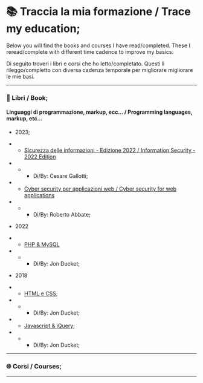 # :books: Traccia la mia formazione / Trace my education;

Below you will find the books and courses I have read/completed. These I reread/complete with different time cadence to improve my basics.

Di seguito troveri i libri e corsi che ho letto/completato. Questi li rileggo/completto con diversa cadenza temporale per migliorare migliorare le mie basi.

***

### :book: Libri / Book;

#### Linguaggi di programmazione, markup, ecc...  / Programming languages, markup, etc...

- 2023;

- - [Sicurezza delle informazioni - Edizione 2022 / Information Security - 2022 Edition](https://www.amazon.it/gp/product/B09SL5GNZM/)
- - - Di/By: Cesare Gallotti;

- - [Cyber security per applicazioni web / Cyber security for web applications](https://www.amazon.it/gp/product/8893851679)
- - - Di/By: Roberto Abbate;

- 2022

- - [PHP & MySQL](https://www.amazon.it/PHP-MYSQL-Sviluppare-applicazioni-dinamiche/dp/8850334494/)
- - - Di/By: Jon Ducket;

- 2018
- - [HTML e CSS](https://www.amazon.it/gp/product/8850334044);
- - - Di/By: Jon Ducket;
- - [Javascript & jQuery](https://www.amazon.it/gp/product/8850334052);
- - - Di/By: Jon Ducket;

***

### :globe_with_meridians: Corsi / Courses;

***